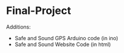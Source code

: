 # Final-Project

Additions: 
- Safe and Sound GPS Arduino code (in ino)
- Safe and Sound Website Code (in html)

